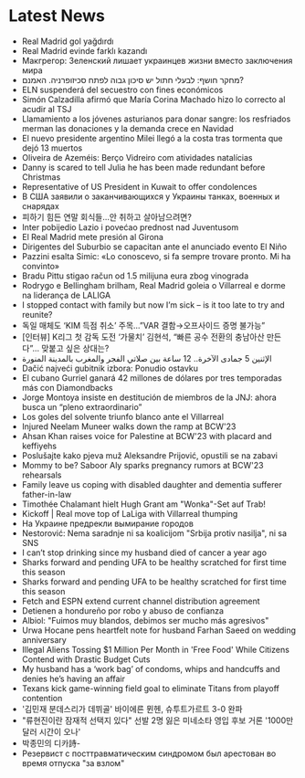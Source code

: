 # Latest News
-  Real Madrid gol yağdırdı
-  Real Madrid evinde farklı kazandı
-  Макгрегор: Зеленский лишает украинцев жизни вместо заключения мира
-  מחקר חושף: לבעלי חתול יש סיכון גבוה לפתח סכיזופרניה. האמנם?
-  ELN suspenderá del secuestro con fines económicos
-  Simón Calzadilla afirmó que María Corina Machado hizo lo correcto al acudir al TSJ
-  Llamamiento a los jóvenes asturianos para donar sangre: los resfriados merman las donaciones y la demanda crece en Navidad
-  El nuevo presidente argentino Milei llegó a la costa tras tormenta que dejó 13 muertos
-  Oliveira de Azeméis: Berço Vidreiro com atividades natalícias
-  Danny is scared to tell Julia he has been made redundant before Christmas
-  Representative of US President in Kuwait to offer condolences
-  В США заявили о заканчивающихся у Украины танках, военных и снарядах
-  피하기 힘든 연말 회식들…안 취하고 살아남으려면?
-  Inter pobijedio Lazio i povećao prednost nad Juventusom
-  El Real Madrid mete presión al Girona
-  Dirigentes del Suburbio se capacitan ante el anunciado evento El Niño
-  Pazzini esalta Simic: «Lo conoscevo, si fa sempre trovare pronto. Mi ha convinto»
-  Bradu Pittu stigao račun od 1.5 milijuna eura zbog vinograda
-  Rodrygo e Bellingham brilham, Real Madrid goleia o Villarreal e dorme na liderança de LALIGA
-  I stopped contact with family but now I’m sick – is it too late to try and reunite?
-  독일 매체도 ‘KIM 득점 취소’ 주목…”VAR 결함→오프사이드 증명 불가능”
-  [인터뷰] K리그 첫 감독 도전 ‘가물치’ 김현석, “빠른 공수 전환의 충남아산 만든다”… 맞붙고 싶은 상대는?
-  الإثنين 5 جمادى الآخرة.. 12 ساعة بين صلاتي الفجر والمغرب بالمدينة المنورة
-  Dačić najveći gubitnik izbora: Ponudio ostavku
-  El cubano Gurriel ganará 42 millones de dólares por tres temporadas más con Diamondbacks
-  Jorge Montoya insiste en destitución de miembros de la JNJ: ahora busca un “pleno extraordinario”
-  Los goles del solvente triunfo blanco ante el Villarreal
-  Injured Neelam Muneer walks down the ramp at BCW'23
-  Ahsan Khan raises voice for Palestine at BCW'23 with placard and keffiyehs
-  Poslušajte kako pjeva muž Aleksandre Prijović, opustili se na zabavi
-  Mommy to be? Saboor Aly sparks pregnancy rumors at BCW'23 rehearsals
-  Family leave us coping with disabled daughter and dementia sufferer father-in-law
-  Timothée Chalamant hielt Hugh Grant am "Wonka"-Set auf Trab!
-  Kickoff | Real move top of LaLiga with Villarreal thumping
-  На Украине предрекли вымирание городов
-  Nestorović: Nema saradnje ni sa koalicijom "Srbija protiv nasilja", ni sa SNS
-  I can’t stop drinking since my husband died of cancer a year ago
-  Sharks forward and pending UFA to be healthy scratched for first time this season
-  Sharks forward and pending UFA to be healthy scratched for first time this season
-  Fetch and ESPN extend current channel distribution agreement
-  Detienen a hondureño por robo y abuso de confianza
-  Albiol: "Fuimos muy blandos, debimos ser mucho más agresivos"
-  Urwa Hocane pens heartfelt note for husband Farhan Saeed on wedding anniversary
-  Illegal Aliens Tossing $1 Million Per Month in 'Free Food' While Citizens Contend with Drastic Budget Cuts
-  My husband has a ‘work bag’ of condoms, whips and handcuffs and denies he’s having an affair
-  Texans kick game-winning field goal to eliminate Titans from playoff contention
-  '김민재 분데스리가 데뷔골' 바이에른 뮌헨, 슈투트가르트 3-0 완파
-  "류현진이란 잠재적 선택지 있다" 선발 2명 잃은 미네소타 영입 후보 거론 '1000만 달러 시간이 오나'
-  박종민의 디카詩-
-  Резервист с посттравматическим синдромом был арестован во время отпуска "за взлом"
